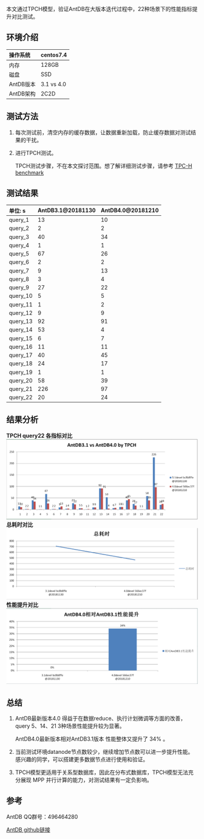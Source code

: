 
本文通过TPCH模型，验证AntDB在大版本迭代过程中，22种场景下的性能指标提升对比测试。
## 环境介绍

|操作系统|centos7.4|
|:---|:------|
|内存|128GB|
|磁盘|SSD|
|AntDB版本|3.1 vs 4.0|
|AntDB架构|2C2D|

## 测试方法
1. 每次测试前，清空内存的缓存数据，让数据重新加载，防止缓存数据对测试结果的干扰。
2. 进行TPCH测试。 

    TPCH测试步骤，不在本文探讨范围。想了解详细测试步骤，请参考  [TPC-H benchmark](https://github.com/digoal/gp_tpch)

## 测试结果

|单位: s	|AntDB3.1@20181130	|AntDB4.0@20181210|
|:----|:-----|:-------|
|query_1	|13	|10|
|query_2	|2	|2 |
|query_3	|40	|34|
|query_4	|1	|1 |
|query_5	|67	|26|
|query_6	|2	|2 |
|query_7	|9	|13|
|query_8	|3	|4 |
|query_9	|27	|22|
|query_10	|5	|5 |
|query_11	|1	|2 |
|query_12	|9	|9 |
|query_13	|92	|91|
|query_14	|53	|4 |
|query_15	|6	|7 |
|query_16	|11	|11|
|query_17	|40	|45|
|query_18	|24	|17|
|query_19	|1	|1 |
|query_20	|58	|39|
|query_21	|226	|97|
|query_22	|20	|24|

## 结果分析
**TPCH query22 各指标对比**
![TPCH query22 各指标对比](image/tpch_1.png)
**总耗时对比**
![总耗时对比](image/tpch_2.png)
**性能提升对比**
![性能提升对比](image/tpch_3.png)

## 总结
1. AntDB最新版本4.0 得益于在数据reduce、执行计划微调等方面的改善，query 5、14、21 3种场景性能提升较为显著。

    AntDB4.0最新版本相对AntDB3.1版本 性能整体又提升了 34% 。
2. 当前测试环境datanode节点数较少，继续增加节点数可以进一步提升性能。感兴趣的同学，可以搭建更多数据节点进行使用和验证。
3. TPCH模型更适用于关系型数据库，因此在分布式数据库，TPCH模型无法充分展现 MPP 并行计算的能力，对测试结果有一定负影响。

## 参考
AntDB QQ群号：496464280

[AntDB github链接](https://github.com/ADBSQL)
